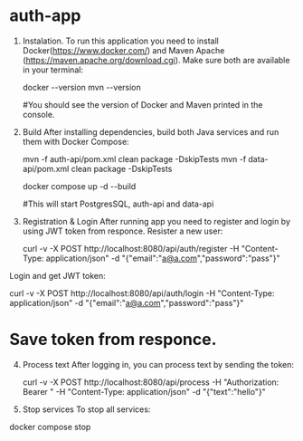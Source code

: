 # auth-app

1. Instalation.
  To run this application you need to install Docker(https://www.docker.com/)  and Maven Apache (https://maven.apache.org/download.cgi).
  Make sure both are available in your terminal:

   docker --version
   mvn --version
   
   #You should see the version of Docker and Maven printed in the console.
   
2. Build 
  After installing dependencies, build both Java services and run them with Docker Compose:
   
   mvn -f auth-api/pom.xml clean package -DskipTests
   mvn -f data-api/pom.xml clean package -DskipTests

   docker compose up -d --build

   #This will start PostgresSQL, auth-api and data-api
   
3. Registration & Login
  After running app you need to register and login by using JWT token from responce.
  Resister a new user:

   curl -v -X POST http://localhost:8080/api/auth/register -H "Content-Type: application/json" -d "{"email":"a@a.com","password":"pass"}" 

  Login and get JWT token:
  
   curl -v -X POST http://localhost:8080/api/auth/login -H "Content-Type: application/json" -d "{"email":"a@a.com","password":"pass"}"

   # Save token from responce.
   
4. Process text
 After logging in, you can process text by sending the token:

   curl -v -X POST http://localhost:8080/api/process -H "Authorization: Bearer <token>" -H "Content-Type: application/json" -d "{"text":"hello"}" 

5. Stop services
  To stop all services:

  docker compose stop
   

   

   
